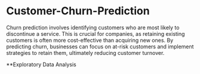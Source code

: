 # Customer-Churn-Prediction


Churn prediction involves identifying customers who are most likely to discontinue a service. This is crucial for companies, as retaining existing customers is often more cost-effective than acquiring new ones. By predicting churn, businesses can focus on at-risk customers and implement strategies to retain them, ultimately reducing customer turnover.

**Exploratory Data Analysis
